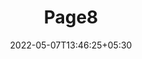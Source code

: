 ---
title: "Page8"
date: 2022-05-07T13:46:25+05:30
layout: "server-cir-no-response/page8"
pageNo: 8
---